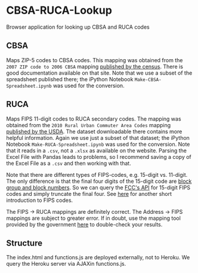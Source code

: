 # CBSA-RUCA-Lookup
Browser application for looking up CBSA and RUCA codes

## CBSA

Maps ZIP-5 codes to CBSA codes. This mapping was obtained from the ``2007 ZIP code to 2006 CBSA`` mapping [published by the census](http://www.census.gov/population/metro/data/other.html).
There is good documentation available on that site. Note that we use a subset of the spreadsheet published there; the iPython Notebook `Make-CBSA-Spreadsheet.ipynb` was used for the conversion.

## RUCA

Maps FIPS 11-digit codes to RUCA secondary codes. The mapping was obtained from the ``2010 Rural Urban Commuter Area Codes`` mapping [published by the USDA](http://www.ers.usda.gov/data-products/rural-urban-commuting-area-codes.aspx).
The dataset downloadable there contains more helpful information. Again we use just a subset of that dataset; the iPython Notebook `Make-RUCA-Spreadsheet.ipynb` was used for the conversion. Note that it reads in a `.csv`, not a `.xlsx` as available on the website. Parsing the Excel File with Pandas leads to problems, so I recommend saving a copy of the Excel File as a `.csv` and then working with that.

Note that there are different types of FIPS-codes, e.g. 15-digit vs. 11-digit. The only difference is that the final four digits of the 15-digit code are [block group and block numbers](http://www.geolytics.com/USCensus,Geocode,Data,Geography,Products.asp). So we can query the [FCC's API](https://www.fcc.gov/general/census-block-conversions-api) for 15-digit FIPS codes and simply truncate the final four. See [here](https://www.policymap.com/blog/2012/08/tips-on-fips-a-quick-guide-to-geographic-place-codes-part-iii/) for another short introduction to FIPS codes.

The FIPS -> RUCA mappings are definitely correct. The Address -> FIPS mappings are subject to greater error. If in doubt, use the mapping tool provided by the government [here](https://geomap.ffiec.gov/FFIECGeocMap/GeocodeMap1.aspx) to double-check your results.

## Structure

The index.html and functions.js are deployed externally, not to Heroku. We query the Heroku server via AJAXin functions.js.
